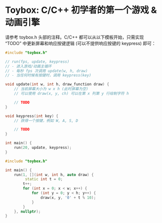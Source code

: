 # Toybox: C/C++ 初学者的第一个游戏 & 动画引擎

请参考 toybox.h 头部的注释。C/C++ 都可以从以下模板开始，只需实现 “TODO” 中更新屏幕和响应按键逻辑 (可以不提供响应按键的 keypress) 即可：

```c
#include "toybox.h"

// run(fps, update, keypress)
// - 进入游戏/动画主循环
// - 每秒 fps 次调用 update(w, h, draw)
// - 当任何时候有按键时，调用 keypress(key)

void update(int w, int h, draw_function draw) {
    // 当前屏幕大小为 w x h (此时屏幕为空)
    // 可以使用 draw(x, y, ch) 可以在第 x 列第 y 行绘制字符 h

    // TODO
}

void keypress(int key) {
    // 获得一个按键，例如 W, A, S, D

    // TODO
}

int main() {
    run(20, update, keypress);
}
```

```c++
#include "toybox.h"

int main() {
    run(1, [](int w, int h, auto draw) {
         static int t = 0;
        t++;
        for (int x = 0; x < w; x++) {
            for (int y = 0; y < h; y++) {
                draw(x, y, '0' + t % 10);
            }
        }
    }, nullptr);
}
```
